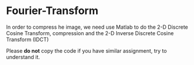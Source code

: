 # Fourier-Transform
In order to compress he image, we need use Matlab to do the 2-D Discrete Cosine Transform, compression and the 2-D Inverse Discrete Cosine Transform (IDCT)

Please **do not** copy the code if you have similar assignment, try to understand it.
